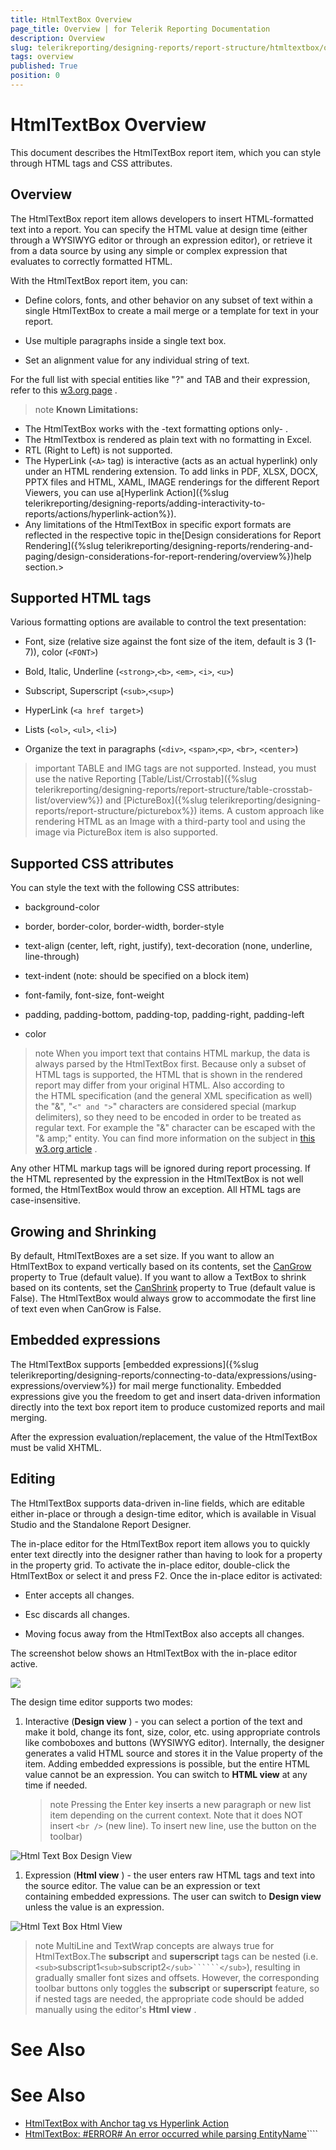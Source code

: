 ```yaml
---
title: HtmlTextBox Overview
page_title: Overview | for Telerik Reporting Documentation
description: Overview
slug: telerikreporting/designing-reports/report-structure/htmltextbox/overview
tags: overview
published: True
position: 0
---
```


# HtmlTextBox Overview



This document describes the HtmlTextBox report item, which you can style through HTML tags and CSS attributes.        

## Overview

The HtmlTextBox report item allows developers to insert HTML-formatted text into a report. You can specify the HTML value at           design time (either through a WYSIWYG editor or through an expression editor), or retrieve it from a data source by using any simple           or complex expression that evaluates to correctly formatted HTML.         

With the HtmlTextBox report item, you can:       

* Define colors, fonts, and other behavior on any subset of text within a single HtmlTextBox to create a mail merge or a template for text in your report.           

* Use multiple paragraphs inside a single text box.           

* Set an alignment value for any individual string of text.           

For the full list with special entities like "?" and TAB and their expression, refer to this          [w3.org page](http://www.w3.org/TR/xhtml1/DTD/xhtml-special.ent) .       

>note  __Known Limitations:__ 
* The HtmlTextBox works with the -text formatting options only- .
* The HtmlTextbox is rendered as plain text with no formatting in Excel.
* RTL (Right to Left) is not supported.
* The HyperLink (```<A>``` tag) is interactive (acts as an actual hyperlink) only under an HTML rendering extension. To add links in PDF, XLSX, DOCX, PPTX files               and HTML, XAML, IMAGE renderings for the different Report Viewers, you can use a[Hyperlink Action]({%slug telerikreporting/designing-reports/adding-interactivity-to-reports/actions/hyperlink-action%}).
* Any limitations of the HtmlTextBox in specific export formats are reflected in the respective topic in the[Design considerations for Report Rendering]({%slug telerikreporting/designing-reports/rendering-and-paging/design-considerations-for-report-rendering/overview%})help section.>

## Supported HTML tags

Various formatting options are available to control the text presentation:

* Font, size (relative size against the font size of the item, default is 3 (1-7)), color (```<FONT>```)

* Bold, Italic, Underline (```<strong>```,```<b>```, ```<em>```, ```<i>```, ```<u>```)

* Subscript, Superscript (```<sub>```,```<sup>```)

* HyperLink (```<a href target>```)

* Lists (```<ol>```, ```<ul>```, ```<li>```)

* Organize the text in paragraphs (```<div>```, ```<span>```,```<p>```, ```<br>```, ```<center>```)

>important TABLE and IMG tags are not supported. Instead, you must use the native Reporting [Table/List/Crrostab]({%slug telerikreporting/designing-reports/report-structure/table-crosstab-list/overview%})             and [PictureBox]({%slug telerikreporting/designing-reports/report-structure/picturebox%}) items. A custom approach like rendering HTML as an Image with a third-party tool             and using the image via PictureBox item is also supported.           

## Supported CSS attributes

You can style the text with the following CSS attributes:         

* background-color

* border, border-color, border-width, border-style

* text-align (center, left, right, justify), text-decoration (none, underline, line-through)

* text-indent (note: should be specified on a block item)

* font-family, font-size, font-weight

* padding, padding-bottom, padding-top, padding-right, padding-left

* color

>note When you import text that contains HTML markup, the data is always parsed by the HtmlTextBox first. Because             only a subset of HTML tags is supported, the HTML that is shown in the rendered report may differ from your             original HTML.           Also according to the HTML specification (and the general XML specification as well) the "&", "```<" and ">```"             characters are considered special (markup delimiters), so they need to be encoded in order to be treated as regular             text. For example the "&" character can be escaped with the "& amp;" entity. You can find more information on the subject in                 [this w3.org article](http://www.w3.org/TR/REC-xml/#syntax) .           

Any other HTML markup tags will be ignored during report processing. If the HTML represented by the expression in the           HtmlTextBox is not well formed, the HtmlTextBox would throw an exception. All HTML tags are case-insensitive.         

## Growing and Shrinking

By default, HtmlTextBoxes are a set size. If you want to allow an HtmlTextBox to expand vertically based on its contents,           set the  [CanGrow](/reporting/api/Telerik.Reporting.TextItemBase#Telerik_Reporting_TextItemBase_CanGrow)  property           to True (default value).           If you want to allow a TextBox to shrink based on its contents, set the            [CanShrink](/reporting/api/Telerik.Reporting.TextItemBase#Telerik_Reporting_TextItemBase_CanShrink)  property to           True (default value is False). The HtmlTextBox would always grow to accommodate the first line of text even when CanGrow is False.         

## Embedded expressions

The HtmlTextBox supports [embedded expressions]({%slug telerikreporting/designing-reports/connecting-to-data/expressions/using-expressions/overview%}) for mail merge           functionality. Embedded expressions give you the freedom to get and insert data-driven information directly into the           text box report item to produce customized reports and mail merging.         

After the expression evaluation/replacement, the value of the HtmlTextBox must be valid XHTML.

## Editing

The HtmlTextBox supports data-driven in-line fields, which are editable either in-place or through a design-time editor, which is           available in Visual Studio and the Standalone Report Designer.           

The in-place editor for the HtmlTextBox report item allows you to quickly enter text           directly into the designer rather than having to look for a property in the property grid.           To activate the in-place editor, double-click the HtmlTextBox or select it and press F2. Once the in-place editor is activated:         

* Enter accepts all changes.

* Esc discards all changes.

* Moving focus away from the HtmlTextBox also accepts all changes. 

The screenshot below shows an HtmlTextBox with the in-place editor active.  

  ![](images/HtmlTextBox3.png)

The design time editor supports two modes:

1. Interactive (__Design view__ ) - you can select a portion of the text and make it bold, change its font, size, color, etc.               using appropriate controls like comboboxes and buttons (WYSIWYG editor). Internally, the designer generates a               valid HTML source and stores it in the Value property of the item. Adding embedded expressions is possible, but               the entire HTML value cannot be an expression. You can switch to __HTML view__  at any time if needed.             

   >note Pressing the Enter key inserts a new paragraph or new list item depending on the current context.                 Note that it does NOT insert ```<br />``` (new line). To insert new line, use the button on the toolbar)                 

  ![Html Text Box Design View](images/HtmlTextBox_DesignView.png)

1. Expression (__Html view__ ) - the user enters raw HTML tags and text into the source editor. The value can be an expression or text               containing embedded expressions. The user can switch to __Design view__  unless the value is an expression.               

  ![Html Text Box Html View](images/HtmlTextBox_HtmlView.png)

>note MultiLine and TextWrap concepts are always true for HtmlTextBox.The  __subscript__  and  __superscript__  tags can be nested (i.e. ```<sub>```subscript1```<sub>```subscript2```</sub>``````</sub>```),             resulting in gradually smaller font sizes and offsets. However, the corresponding toolbar buttons only toggles the  __subscript__  or  __superscript__  feature,             so if nested tags are needed, the appropriate code should be added manually using the editor's  __Html view__ .           
# See Also

# See Also

 * [HtmlTextBox with Anchor tag vs Hyperlink Action](http://www.telerik.com/support/kb/reporting/report-items/details/htmltextbox-with-anchor-tag-vs-hyperlink-action)
 * [HtmlTextBox: #ERROR# An error occurred while parsing EntityName](http://www.telerik.com/support/kb/reporting/report-items/details/htmltextbox-an-error-occurred-while-parsing-entityname)````

